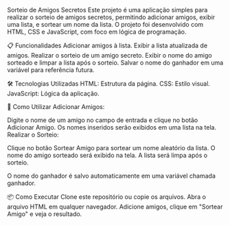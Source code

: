 Sorteio de Amigos Secretos
Este projeto é uma aplicação simples para realizar o sorteio de amigos secretos, permitindo adicionar amigos, exibir uma lista, e sortear um nome da lista. O projeto foi desenvolvido com HTML, CSS e JavaScript, com foco em lógica de programação.

📋 Funcionalidades
Adicionar amigos à lista.
Exibir a lista atualizada de amigos.
Realizar o sorteio de um amigo secreto.
Exibir o nome do amigo sorteado e limpar a lista após o sorteio.
Salvar o nome do ganhador em uma variável para referência futura.

🛠️ Tecnologias Utilizadas
HTML: Estrutura da página.
CSS: Estilo visual.
JavaScript: Lógica da aplicação.

🚀 Como Utilizar
Adicionar Amigos:

Digite o nome de um amigo no campo de entrada e clique no botão Adicionar Amigo.
Os nomes inseridos serão exibidos em uma lista na tela.
Realizar o Sorteio:

Clique no botão Sortear Amigo para sortear um nome aleatório da lista.
O nome do amigo sorteado será exibido na tela.
A lista será limpa após o sorteio.

O nome do ganhador é salvo automaticamente em uma variável chamada ganhador.

📦 Como Executar
Clone este repositório ou copie os arquivos.
Abra o arquivo HTML em qualquer navegador.
Adicione amigos, clique em "Sortear Amigo" e veja o resultado.
